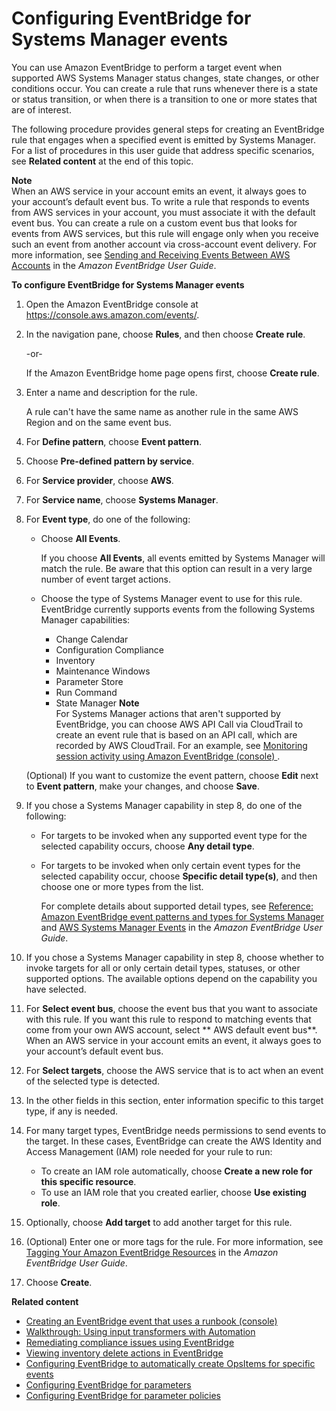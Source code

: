 # Configuring EventBridge for Systems Manager events<a name="monitoring-systems-manager-events"></a>

You can use Amazon EventBridge to perform a target event when supported AWS Systems Manager status changes, state changes, or other conditions occur\. You can create a rule that runs whenever there is a state or status transition, or when there is a transition to one or more states that are of interest\. 

The following procedure provides general steps for creating an EventBridge rule that engages when a specified event is emitted by Systems Manager\. For a list of procedures in this user guide that address specific scenarios, see **Related content** at the end of this topic\.

**Note**  
When an AWS service in your account emits an event, it always goes to your account’s default event bus\. To write a rule that responds to events from AWS services in your account, you must associate it with the default event bus\. You can create a rule on a custom event bus that looks for events from AWS services, but this rule will engage only when you receive such an event from another account via cross\-account event delivery\. For more information, see [Sending and Receiving Events Between AWS Accounts](https://docs.aws.amazon.com/eventbridge/latest/userguide/eventbridge-cross-account-event-delivery.html) in the *Amazon EventBridge User Guide*\.

**To configure EventBridge for Systems Manager events**

1. Open the Amazon EventBridge console at [https://console\.aws\.amazon\.com/events/](https://console.aws.amazon.com/events/)\.

1. In the navigation pane, choose **Rules**, and then choose **Create rule**\.

   \-or\-

   If the Amazon EventBridge home page opens first, choose **Create rule**\.

1. Enter a name and description for the rule\.

   A rule can't have the same name as another rule in the same AWS Region and on the same event bus\.

1. For **Define pattern**, choose **Event pattern**\.

1. Choose **Pre\-defined pattern by service**\.

1. For **Service provider**, choose **AWS**\.

1. For **Service name**, choose **Systems Manager**\.

1. For **Event type**, do one of the following: 
   + Choose **All Events**\. 

     If you choose **All Events**, all events emitted by Systems Manager will match the rule\. Be aware that this option can result in a very large number of event target actions\.
   + Choose the type of Systems Manager event to use for this rule\. EventBridge currently supports events from the following Systems Manager capabilities: 
     +  Change Calendar
     + Configuration Compliance
     + Inventory
     + Maintenance Windows
     + Parameter Store
     + Run Command
     + State Manager
**Note**  
For Systems Manager actions that aren't supported by EventBridge, you can choose AWS API Call via CloudTrail to create an event rule that is based on an API call, which are recorded by AWS CloudTrail\. For an example, see [Monitoring session activity using Amazon EventBridge \(console\) ](session-manager-auditing.md#session-manager-auditing-eventbridge-events)\. 

   \(Optional\) If you want to customize the event pattern, choose **Edit** next to **Event pattern**, make your changes, and choose **Save**\.

1. If you chose a Systems Manager capability in step 8, do one of the following:
   + For targets to be invoked when any supported event type for the selected capability occurs, choose **Any detail type**\.
   + For targets to be invoked when only certain event types for the selected capability occur, choose **Specific detail type\(s\)**, and then choose one or more types from the list\.

     For complete details about supported detail types, see [Reference: Amazon EventBridge event patterns and types for Systems Manager](reference-eventbridge-events.md) and [AWS Systems Manager Events](https://docs.aws.amazon.com/eventbridge/latest/userguide/event-types.html#ssm-event-types) in the *Amazon EventBridge User Guide*\.

1. If you chose a Systems Manager capability in step 8, choose whether to invoke targets for all or only certain detail types, statuses, or other supported options\. The available options depend on the capability you have selected\.

1. For **Select event bus**, choose the event bus that you want to associate with this rule\. If you want this rule to respond to matching events that come from your own AWS account, select ** AWS default event bus**\. When an AWS service in your account emits an event, it always goes to your account’s default event bus\. 

1. For **Select targets**, choose the AWS service that is to act when an event of the selected type is detected\.

1. In the other fields in this section, enter information specific to this target type, if any is needed\. 

1. For many target types, EventBridge needs permissions to send events to the target\. In these cases, EventBridge can create the AWS Identity and Access Management \(IAM\) role needed for your rule to run: 
   + To create an IAM role automatically, choose **Create a new role for this specific resource**\.
   + To use an IAM role that you created earlier, choose **Use existing role**\.

1. Optionally, choose **Add target** to add another target for this rule\.

1. \(Optional\) Enter one or more tags for the rule\. For more information, see [Tagging Your Amazon EventBridge Resources](https://docs.aws.amazon.com/eventbridge/latest/userguide/eventbridge-tagging.html) in the *Amazon EventBridge User Guide*\.

1. Choose **Create**\.

**Related content**
+ [Creating an EventBridge event that uses a runbook \(console\)](automation-cwe-target.md#automation-cwe-target-console)
+ [Walkthrough: Using input transformers with Automation](automation-transformers.md)
+ [Remediating compliance issues using EventBridge](sysman-compliance-fixing.md)
+ [Viewing inventory delete actions in EventBridge](sysman-inventory-custom.md#sysman-inventory-delete-cwe)
+ [Configuring EventBridge to automatically create OpsItems for specific events](OpsCenter-automatically-create-OpsItems-2.md)
+ [Configuring EventBridge for parameters](sysman-paramstore-cwe.md#cwe-parameter-changes)
+ [Configuring EventBridge for parameter policies](sysman-paramstore-cwe.md#cwe-parameter-policy-status)